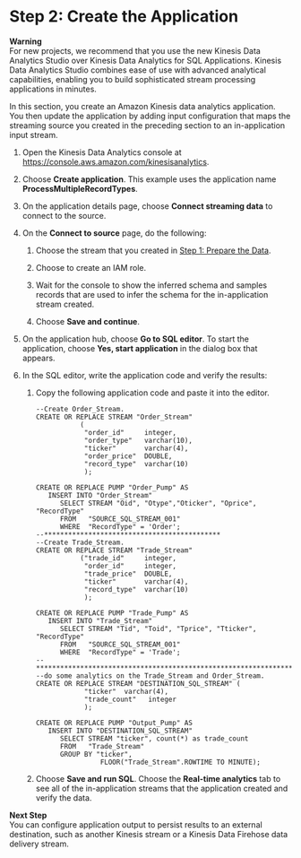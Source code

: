 # Step 2: Create the Application<a name="tworecordtypes-create-app"></a>

**Warning**  
For new projects, we recommend that you use the new Kinesis Data Analytics Studio over Kinesis Data Analytics for SQL Applications\. Kinesis Data Analytics Studio combines ease of use with advanced analytical capabilities, enabling you to build sophisticated stream processing applications in minutes\.

In this section, you create an Amazon Kinesis data analytics application\. You then update the application by adding input configuration that maps the streaming source you created in the preceding section to an in\-application input stream\. 

1. Open the Kinesis Data Analytics console at [ https://console\.aws\.amazon\.com/kinesisanalytics](https://console.aws.amazon.com/kinesisanalytics)\.

1. Choose **Create application**\. This example uses the application name **ProcessMultipleRecordTypes**\.

1. On the application details page, choose **Connect streaming data** to connect to the source\. 

1. On the **Connect to source** page, do the following:

   1. Choose the stream that you created in [Step 1: Prepare the Data](tworecordtypes-prepare.md)\. 

   1. Choose to create an IAM role\.

   1. Wait for the console to show the inferred schema and samples records that are used to infer the schema for the in\-application stream created\.

   1. Choose **Save and continue**\.

1. On the application hub, choose **Go to SQL editor**\. To start the application, choose **Yes, start application** in the dialog box that appears\.

1. In the SQL editor, write the application code and verify the results:

   1. Copy the following application code and paste it into the editor\.

      ```
      --Create Order_Stream.
      CREATE OR REPLACE STREAM "Order_Stream" 
                 ( 
                  "order_id"     integer, 
                  "order_type"   varchar(10),
                  "ticker"       varchar(4),
                  "order_price"  DOUBLE, 
                  "record_type"  varchar(10)
                  );
      
      CREATE OR REPLACE PUMP "Order_Pump" AS 
         INSERT INTO "Order_Stream"
            SELECT STREAM "Oid", "Otype","Oticker", "Oprice", "RecordType" 
            FROM   "SOURCE_SQL_STREAM_001"
            WHERE  "RecordType" = 'Order';
      --********************************************
      --Create Trade_Stream.      
      CREATE OR REPLACE STREAM "Trade_Stream" 
                 ("trade_id"     integer, 
                  "order_id"     integer, 
                  "trade_price"  DOUBLE, 
                  "ticker"       varchar(4),
                  "record_type"  varchar(10)
                  );
      
      CREATE OR REPLACE PUMP "Trade_Pump" AS 
         INSERT INTO "Trade_Stream"
            SELECT STREAM "Tid", "Toid", "Tprice", "Tticker", "RecordType"
            FROM   "SOURCE_SQL_STREAM_001"
            WHERE  "RecordType" = 'Trade';
      --*****************************************************************
      --do some analytics on the Trade_Stream and Order_Stream. 
      CREATE OR REPLACE STREAM "DESTINATION_SQL_STREAM" (
                  "ticker"  varchar(4),
                  "trade_count"   integer
                  );
      
      CREATE OR REPLACE PUMP "Output_Pump" AS 
         INSERT INTO "DESTINATION_SQL_STREAM"
            SELECT STREAM "ticker", count(*) as trade_count
            FROM   "Trade_Stream"
            GROUP BY "ticker",
                      FLOOR("Trade_Stream".ROWTIME TO MINUTE);
      ```

   1. Choose **Save and run SQL**\. Choose the **Real\-time analytics** tab to see all of the in\-application streams that the application created and verify the data\. 

   

**Next Step**  
You can configure application output to persist results to an external destination, such as another Kinesis stream or a Kinesis Data Firehose data delivery stream\. 